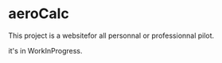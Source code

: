 # aeroCalc

This project is a websitefor all personnal or professionnal pilot.

it's in WorkInProgress.
